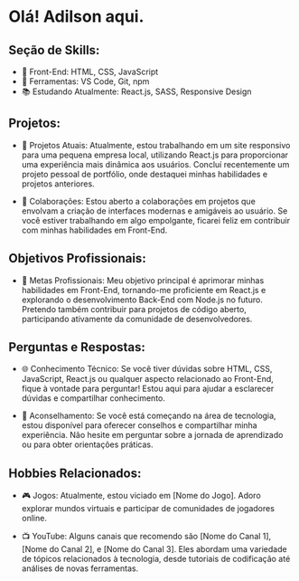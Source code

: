 <h1>Olá! Adilson aqui.</h1>

<h2>Seção de Skills:</h2>

  - 🔧 Front-End: HTML, CSS, JavaScript
  - 🚀 Ferramentas: VS Code, Git, npm
  - 📚 Estudando Atualmente: React.js, SASS, Responsive Design

<h2>Projetos:</h2>

  - 💼 Projetos Atuais: Atualmente, estou trabalhando em um site responsivo para uma pequena empresa local, utilizando React.js para proporcionar uma experiência mais dinâmica aos usuários. Concluí recentemente um projeto pessoal de portfólio, onde destaquei minhas habilidades e projetos anteriores.

  - 🤝 Colaborações: Estou aberto a colaborações em projetos que envolvam a criação de interfaces modernas e amigáveis ao usuário. Se você estiver trabalhando em algo empolgante, ficarei feliz em contribuir com minhas habilidades em Front-End.

<h2>Objetivos Profissionais:</h2>

  - 🎯 Metas Profissionais: Meu objetivo principal é aprimorar minhas habilidades em Front-End, tornando-me proficiente em React.js e explorando o desenvolvimento Back-End com Node.js no futuro. Pretendo também contribuir para projetos de código aberto, participando ativamente da comunidade de desenvolvedores.

<h2>Perguntas e Respostas:</h2>

  - 🌐 Conhecimento Técnico: Se você tiver dúvidas sobre HTML, CSS, JavaScript, React.js ou qualquer aspecto relacionado ao Front-End, fique à vontade para perguntar! Estou aqui para ajudar a esclarecer dúvidas e compartilhar conhecimento.

  - 🤔 Aconselhamento: Se você está começando na área de tecnologia, estou disponível para oferecer conselhos e compartilhar minha experiência. Não hesite em perguntar sobre a jornada de aprendizado ou para obter orientações práticas.

<h2>Hobbies Relacionados:</h2>

  - 🎮 Jogos: Atualmente, estou viciado em [Nome do Jogo]. Adoro explorar mundos virtuais e participar de comunidades de jogadores online.

  - 📺 YouTube: Alguns canais que recomendo são [Nome do Canal 1], [Nome do Canal 2], e [Nome do Canal 3]. Eles abordam uma variedade de tópicos relacionados à tecnologia, desde tutoriais de codificação até análises de novas ferramentas.
<!--
**AdilsonJPB/AdilsonJPB** is a ✨ _special_ ✨ repository because its `README.md` (this file) appears on your GitHub profile.

Here are some ideas to get you started:

- 🔭 I’m currently working on ...
- 🌱 I’m currently learning ...
- 👯 I’m looking to collaborate on ...
- 🤔 I’m looking for help with ...
- 💬 Ask me about ...
- 📫 How to reach me: ...
- 😄 Pronouns: ...
- ⚡ Fun fact: ...
-->
